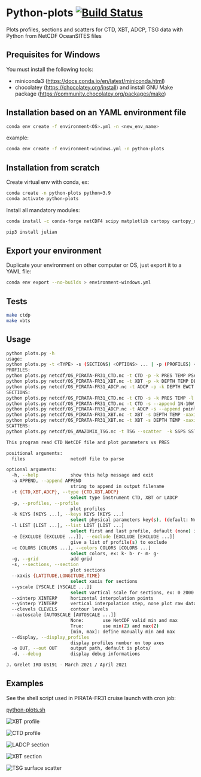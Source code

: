 # Python-plots [![Build Status](https://travis-ci.com/jgrelet/Python-plots.svg?branch=master)](https://app.travis-ci.com/github/jgrelet/Python-plots)

Plots profiles, sections and scatters for CTD, XBT, ADCP, TSG data with Python from NetCDF OceanSITES files

## Prequisites for Windows

You must install the following tools:

- miniconda3 (<https://docs.conda.io/en/latest/miniconda.html>)
- chocolatey (<https://chocolatey.org/install>) and install GNU Make package (<https://community.chocolatey.org/packages/make>)

## Installation based on an YAML environment file

``` bash
conda env create -f environment<OS>.yml -n <new_env_name>
```

example:

``` bash
conda env create -f environment-windows.yml -n python-plots
```

## Installation from scratch

Create virtual env with conda, ex:

```sh
conda create -n python-plots python=3.9
conda activate python-plots 
```

Install all mandatory modules:

```sh
conda install -c conda-forge netCDF4 scipy matplotlib cartopy cartopy_offlinedata toml
```

```sh
pip3 install julian
```

## Export your environment

Duplicate your environment on other computer or OS, just export it to a YAML file:

```sh
conda env export --no-builds > environment-windows.yml
```

## Tests

```sh
make ctdp
make xbts
```

## Usage

```sh
python plots.py -h
usage:
python plots.py -t <TYPE> -s (SECTIONS) <OPTIONS> ... | -p (PROFILES) <OPTIONS> ...
PROFILES:
python plots.py netcdf/OS_PIRATA-FR31_CTD.nc -t CTD -p -k PRES TEMP PSAL DOX2 FLU2 -g -c k- b- r- m- g-
python plots.py netcdf/OS_PIRATA-FR31_XBT.nc -t XBT -p -k DEPTH TEMP DENS SVEL -c k- b- k- g- -g
python plots.py netcdf/OS_PIRATA-FR31_ADCP.nc -t ADCP -p -k DEPTH EWCT NSCT -c k- r- b- -g
SECTIONS:
python plots.py netcdf/OS_PIRATA-FR31_CTD.nc -t CTD -s -k PRES TEMP -l 5 28 --xaxis LATITUDE --yscale 0 250 250 2000 --xinterp 24 --yinterp 200 --clevels=30 --autoscale 0 30
python plots.py netcdf/OS_PIRATA-FR31_CTD.nc -t CTD -s --append 1N-10W_10S_10W -k PRES PSAL -l 5 28 --xaxis LATITUDE --yscale 0 250 250 2000 --xinterp 24 --yinterp 100 --clevels=15 --autoscale 34 37
python plots.py netcdf/OS_PIRATA-FR31_ADCP.nc -t ADCP -s --append point-fixe_0-10W -k DEPTH EWCT NSCT -l 33 45 --xaxis TIME --yscale 0 500 --xinterp 20 --yinterp 50 --clevels 15 --autoscale -150 150
python plots.py netcdf/OS_PIRATA-FR31_XBT.nc -t XBT -s DEPTH TEMP -xaxis LATITUDE
python plots.py netcdf/OS_PIRATA-FR31_XBT.nc -t XBT -s DEPTH TEMP -xaxis TIME -l 29 36
SCATTERS:
python plots.py netcdf/OS_AMAZOMIX_TSG.nc -t TSG --scatter  -k SSPS SSTP -o plots/AMAZOMIX

This program read CTD NetCDF file and plot parameters vs PRES

positional arguments:
  files                 netcdf file to parse

optional arguments:
  -h, --help            show this help message and exit
  -a APPEND, --append APPEND
                        string to append in output filename
  -t {CTD,XBT,ADCP}, --type {CTD,XBT,ADCP}
                        select type instrument CTD, XBT or LADCP
  -p, --profiles, --profile
                        plot profiles
  -k KEYS [KEYS ...], --keys KEYS [KEYS ...]
                        select physical parameters key(s), (default: None)
  -l LIST [LIST ...], --list LIST [LIST ...]
                        select first and last profile, default (none) is all
  -e [EXCLUDE [EXCLUDE ...]], --exclude [EXCLUDE [EXCLUDE ...]]
                        give a list of profile(s) to exclude
  -c COLORS [COLORS ...], --colors COLORS [COLORS ...]
                        select colors, ex: k- b- r- m- g-
  -g, --grid            add grid
  -s, --sections, --section
                        plot sections
  --xaxis {LATITUDE,LONGITUDE,TIME}
                        select xaxis for sections
  --yscale [YSCALE [YSCALE ...]]
                        select vartical scale for sections, ex: 0 2000 or 0 250 250 2000
  --xinterp XINTERP     horizontal interpolation points
  --yinterp YINTERP     vertical interpolation step, none plot raw data
  --clevels CLEVELS     contour levels
  --autoscale [AUTOSCALE [AUTOSCALE ...]]
                        None:       use NetCDF valid min and max
                        True:       use min(Z) and max(Z)
                        [min, max]: define manually min and max
  --display, --display_profiles
                        display profiles number on top axes
  -o OUT, --out OUT     output path, default is plots/
  -d, --debug           display debug informations

J. Grelet IRD US191 - March 2021 / April 2021
```

## Examples

See the shell script used in PIRATA-FR31 cruise launch with cron job:

[python-plots.sh](https://github.com/jgrelet/Python-plots/blob/master/examples/python-plots.sh)

![XBT profile](examples/PIRATA-FR31-008_XBT.png)

![CTD profile](examples/PIRATA-FR31-004_CTD.png)

![LADCP section](examples/PIRATA-FR31_1N-10W_10S_10W-ADCP-EWCT.png)

![XBT section](examples/PIRATA-FR31_10S-20S_10W-XBT-TEMP.png)

![TSG surface scatter](examples/TOUC0702_TSG_COLCOR_SCATTER.png)
